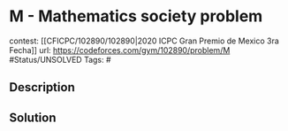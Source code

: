 # M - Mathematics society problem

contest: [[CFICPC/102890/102890|2020 ICPC Gran Premio de Mexico 3ra Fecha]]
url: https://codeforces.com/gym/102890/problem/M
#Status/UNSOLVED
Tags: #

## Description

## Solution

